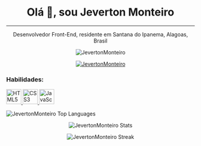 <h1 align="center">Olá 👋, sou Jeverton Monteiro</h1>
<hr>

<p align="center">Desenvolvedor Front-End, residente em Santana do Ipanema, Alagoas, Brasil</p>

<p align="center">
  <img src="https://komarev.com/ghpvc/?username=JevertonMonteiro&label=Profile%20views&color=0e75b6&style=flat" alt="JevertonMonteiro" />
</p>

<p align="center">
  <a href="https://github.com/ryo-ma/github-profile-trophy">
    <img src="https://github-profile-trophy.vercel.app/?username=JevertonMonteiro" alt="JevertonMonteiro" />
  </a>
</p>

<h3 align="left">Habilidades:</h3>
<p align="left">
  <a href="#" target="_blank" rel="noreferrer">
    <img src="https://cdn-icons-png.flaticon.com/512/174/174854.png" width="40" height="40" alt="HTML5" />
  </a>
  <a href="#" target="_blank" rel="noreferrer">
    <img src="https://cdn4.iconfinder.com/data/icons/social-media-logos-6/512/121-css3-512.png" width="40" height="40" alt="CSS3" />
  </a>
  <a href="#" target="_blank" rel="noreferrer">
    <img src="https://www.pngitem.com/pimgs/m/171-1718042_javascript-logo-png-transparent-png.png" width="40" height="40" alt="JavaScript" />
  </a>
</p>

<p align="left">
  <img src="https://github-readme-stats.vercel.app/api/top-langs?username=JevertonMonteiro&show_icons=true&locale=en&layout=compact" alt="JevertonMonteiro Top Languages" />
</p>

<p align="center">
  <img src="https://github-readme-stats.vercel.app/api?username=JevertonMonteiro&show_icons=true&locale=en" alt="JevertonMonteiro Stats" />
</p>

<p align="center">
  <img src="https://github-readme-streak-stats.herokuapp.com/?user=JevertonMonteiro" alt="JevertonMonteiro Streak" />
</p>
